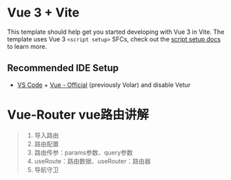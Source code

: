 # Vue 3 + Vite

This template should help get you started developing with Vue 3 in Vite. The template uses Vue 3 `<script setup>` SFCs, check out the [script setup docs](https://v3.vuejs.org/api/sfc-script-setup.html#sfc-script-setup) to learn more.

## Recommended IDE Setup

- [VS Code](https://code.visualstudio.com/) + [Vue - Official](https://marketplace.visualstudio.com/items?itemName=Vue.volar) (previously Volar) and disable Vetur

# Vue-Router vue路由讲解
> 1. 导入路由
> 2. 路由配置
> 3. 路由传参：params参数、query参数
> 4. useRoute：路由数据、useRouter：路由器
> 5. 导航守卫